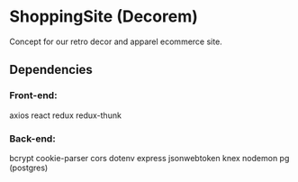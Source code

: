 # ShoppingSite (Decorem)
Concept for our retro decor and apparel ecommerce site. 

## Dependencies
### Front-end:
axios
react
redux
redux-thunk
### Back-end:
bcrypt
cookie-parser
cors
dotenv
express
jsonwebtoken
knex
nodemon
pg (postgres)
